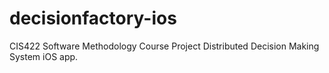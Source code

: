 decisionfactory-ios
===================
CIS422 Software Methodology
Course Project
Distributed Decision Making System iOS app.

